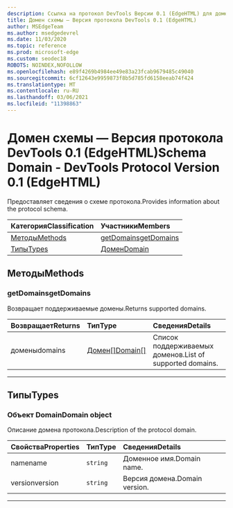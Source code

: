 ```yaml
---
description: Ссылка на протокол DevTools Версии 0.1 (EdgeHTML) для домена Схемы. Предоставляет сведения о схеме протокола.
title: Домен схемы — Версия протокола DevTools 0.1 (EdgeHTML)
author: MSEdgeTeam
ms.author: msedgedevrel
ms.date: 11/03/2020
ms.topic: reference
ms.prod: microsoft-edge
ms.custom: seodec18
ROBOTS: NOINDEX,NOFOLLOW
ms.openlocfilehash: e89f4269b4984ee49e83a23fcab9679485c49040
ms.sourcegitcommit: 6cf12643e9959873f8b5d785fd6158eeab74f424
ms.translationtype: MT
ms.contentlocale: ru-RU
ms.lasthandoff: 03/06/2021
ms.locfileid: "11398863"
---
```

# <a name="schema-domain---devtools-protocol-version-01-edgehtml"></a><span data-ttu-id="6738f-104">Домен схемы — Версия протокола DevTools 0.1 (EdgeHTML)</span><span class="sxs-lookup"><span data-stu-id="6738f-104">Schema Domain - DevTools Protocol Version 0.1 (EdgeHTML)</span></span>  

<span data-ttu-id="6738f-105">Предоставляет сведения о схеме протокола.</span><span class="sxs-lookup"><span data-stu-id="6738f-105">Provides information about the protocol schema.</span></span>  

| <span data-ttu-id="6738f-106">Категория</span><span class="sxs-lookup"><span data-stu-id="6738f-106">Classification</span></span> | <span data-ttu-id="6738f-107">Участники</span><span class="sxs-lookup"><span data-stu-id="6738f-107">Members</span></span> |  
|:--- |:--- |  
| [<span data-ttu-id="6738f-108">Методы</span><span class="sxs-lookup"><span data-stu-id="6738f-108">Methods</span></span>](#methods) | [<span data-ttu-id="6738f-109">getDomains</span><span class="sxs-lookup"><span data-stu-id="6738f-109">getDomains</span></span>](#getdomains) |  
| [<span data-ttu-id="6738f-110">Типы</span><span class="sxs-lookup"><span data-stu-id="6738f-110">Types</span></span>](#types) | [<span data-ttu-id="6738f-111">Домен</span><span class="sxs-lookup"><span data-stu-id="6738f-111">Domain</span></span>](#domain) |  

## <a name="methods"></a><span data-ttu-id="6738f-112">Методы</span><span class="sxs-lookup"><span data-stu-id="6738f-112">Methods</span></span>  

### <a name="getdomains"></a><span data-ttu-id="6738f-113">getDomains</span><span class="sxs-lookup"><span data-stu-id="6738f-113">getDomains</span></span>  

<span data-ttu-id="6738f-114">Возвращает поддерживаемые домены.</span><span class="sxs-lookup"><span data-stu-id="6738f-114">Returns supported domains.</span></span>  

| <span data-ttu-id="6738f-115">Возвращает</span><span class="sxs-lookup"><span data-stu-id="6738f-115">Returns</span></span> | <span data-ttu-id="6738f-116">Тип</span><span class="sxs-lookup"><span data-stu-id="6738f-116">Type</span></span> | <span data-ttu-id="6738f-117">Сведения</span><span class="sxs-lookup"><span data-stu-id="6738f-117">Details</span></span> |  
|:--- |:--- |:--- |  
| <span data-ttu-id="6738f-118">домены</span><span class="sxs-lookup"><span data-stu-id="6738f-118">domains</span></span> | [<span data-ttu-id="6738f-119">Домен[]</span><span class="sxs-lookup"><span data-stu-id="6738f-119">Domain[]</span></span>](#domain) | <span data-ttu-id="6738f-120">Список поддерживаемых доменов.</span><span class="sxs-lookup"><span data-stu-id="6738f-120">List of supported domains.</span></span> |  

---  

## <a name="types"></a><span data-ttu-id="6738f-121">Типы</span><span class="sxs-lookup"><span data-stu-id="6738f-121">Types</span></span>  

### <a name="domain-object"></a><span data-ttu-id="6738f-122">Объект Domain</span><span class="sxs-lookup"><span data-stu-id="6738f-122">Domain object</span></span>  

<a name="domain"></a>  

<span data-ttu-id="6738f-123">Описание домена протокола.</span><span class="sxs-lookup"><span data-stu-id="6738f-123">Description of the protocol domain.</span></span>  

| <span data-ttu-id="6738f-124">Свойства</span><span class="sxs-lookup"><span data-stu-id="6738f-124">Properties</span></span> | <span data-ttu-id="6738f-125">Тип</span><span class="sxs-lookup"><span data-stu-id="6738f-125">Type</span></span> | <span data-ttu-id="6738f-126">Сведения</span><span class="sxs-lookup"><span data-stu-id="6738f-126">Details</span></span> |  
|:--- |:--- |:--- |  
| <span data-ttu-id="6738f-127">name</span><span class="sxs-lookup"><span data-stu-id="6738f-127">name</span></span> | `string` | <span data-ttu-id="6738f-128">Доменное имя.</span><span class="sxs-lookup"><span data-stu-id="6738f-128">Domain name.</span></span> |  
| <span data-ttu-id="6738f-129">version</span><span class="sxs-lookup"><span data-stu-id="6738f-129">version</span></span> | `string` | <span data-ttu-id="6738f-130">Версия домена.</span><span class="sxs-lookup"><span data-stu-id="6738f-130">Domain version.</span></span> |  

---  

